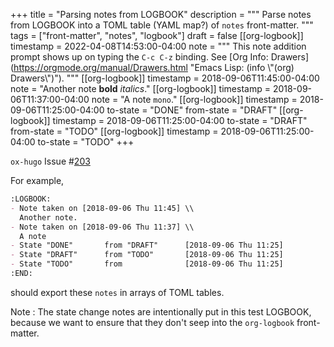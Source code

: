 +++
title = "Parsing notes from LOGBOOK"
description = """
  Parse notes from LOGBOOK into a TOML table (YAML map?) of `notes`
  front-matter.
  """
tags = ["front-matter", "notes", "logbook"]
draft = false
[[org-logbook]]
  timestamp = 2022-04-08T14:53:00-04:00
  note = """
    This note addition prompt shows up on typing the `C-c C-z` binding.
    See [Org Info: Drawers](https://orgmode.org/manual/Drawers.html "Emacs Lisp: (info \\"(org) Drawers\\")").
    """
[[org-logbook]]
  timestamp = 2018-09-06T11:45:00-04:00
  note = "Another note **bold** _italics_."
[[org-logbook]]
  timestamp = 2018-09-06T11:37:00-04:00
  note = "A note `mono`."
[[org-logbook]]
  timestamp = 2018-09-06T11:25:00-04:00
  to-state = "DONE"
  from-state = "DRAFT"
[[org-logbook]]
  timestamp = 2018-09-06T11:25:00-04:00
  to-state = "DRAFT"
  from-state = "TODO"
[[org-logbook]]
  timestamp = 2018-09-06T11:25:00-04:00
  to-state = "TODO"
+++

`ox-hugo` Issue #[203](https://github.com/kaushalmodi/ox-hugo/issues/203)

For example,

```org
:LOGBOOK:
- Note taken on [2018-09-06 Thu 11:45] \\
  Another note.
- Note taken on [2018-09-06 Thu 11:37] \\
  A note
- State "DONE"       from "DRAFT"      [2018-09-06 Thu 11:25]
- State "DRAFT"      from "TODO"       [2018-09-06 Thu 11:25]
- State "TODO"       from              [2018-09-06 Thu 11:25]
:END:
```

should export these `notes` in arrays of TOML tables.

Note
: The state change notes are intentionally put in this test
    LOGBOOK, because we want to ensure that they don't seep into
    the `org-logbook` front-matter.
